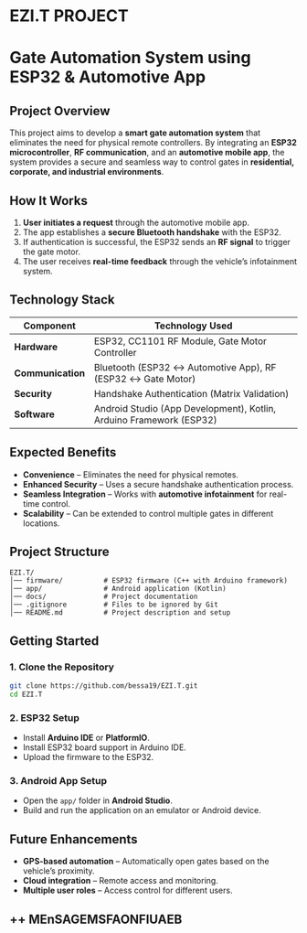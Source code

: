 # EZI.T PROJECT

# **Gate Automation System using ESP32 & Automotive App**  

## **Project Overview**  
This project aims to develop a **smart gate automation system** that eliminates the need for physical remote controllers. By integrating an **ESP32 microcontroller**, **RF communication**, and an **automotive mobile app**, the system provides a secure and seamless way to control gates in **residential, corporate, and industrial environments**.  

## **How It Works**  
1. **User initiates a request** through the automotive mobile app.  
2. The app establishes a **secure Bluetooth handshake** with the ESP32.  
3. If authentication is successful, the ESP32 sends an **RF signal** to trigger the gate motor.  
4. The user receives **real-time feedback** through the vehicle’s infotainment system.  

## **Technology Stack**  
| Component         | Technology Used                                                     |  
|------------------|-------------------------------------------------------------------|  
| **Hardware**      | ESP32, CC1101 RF Module, Gate Motor Controller                      |  
| **Communication** | Bluetooth (ESP32 ↔ Automotive App), RF (ESP32 ↔ Gate Motor)         |  
| **Security**      | Handshake Authentication (Matrix Validation)                        |  
| **Software**      | Android Studio (App Development), Kotlin, Arduino Framework (ESP32) |  

## **Expected Benefits**  
- **Convenience** – Eliminates the need for physical remotes.  
- **Enhanced Security** – Uses a secure handshake authentication process.  
- **Seamless Integration** – Works with **automotive infotainment** for real-time control.  
- **Scalability** – Can be extended to control multiple gates in different locations.  

## **Project Structure**  
```plaintext
EZI.T/
│── firmware/          # ESP32 firmware (C++ with Arduino framework)
│── app/               # Android application (Kotlin)
│── docs/              # Project documentation
│── .gitignore         # Files to be ignored by Git
│── README.md          # Project description and setup
```

## **Getting Started**  
### **1. Clone the Repository**  
```bash
git clone https://github.com/bessa19/EZI.T.git
cd EZI.T
```

### **2. ESP32 Setup**  
- Install **Arduino IDE** or **PlatformIO**.  
- Install ESP32 board support in Arduino IDE.  
- Upload the firmware to the ESP32.  

### **3. Android App Setup**  
- Open the `app/` folder in **Android Studio**.  
- Build and run the application on an emulator or Android device.  

## **Future Enhancements**  
- **GPS-based automation** – Automatically open gates based on the vehicle’s proximity.  
- **Cloud integration** – Remote access and monitoring.  
- **Multiple user roles** – Access control for different users.  



## ++ MEnSAGEMSFAONFIUAEB
